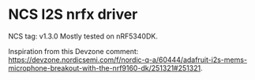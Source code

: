 # NCS I2S nrfx driver
NCS tag: v1.3.0
Mostly tested on nRF5340DK.

Inspiration from this Devzone comment: https://devzone.nordicsemi.com/f/nordic-q-a/60444/adafruit-i2s-mems-microphone-breakout-with-the-nrf9160-dk/251321#251321.
